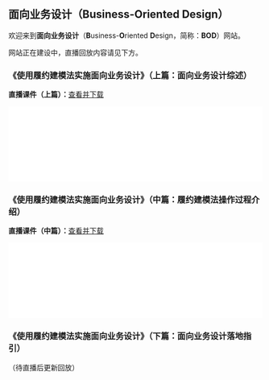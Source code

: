## 面向业务设计（Business-Oriented Design）

欢迎来到**面向业务设计**（**B**usiness-**O**riented **D**esign，简称：**BOD**）网站。

网站正在建设中，直播回放内容请见下方。

### 《使用履约建模法实施面向业务设计》（上篇：面向业务设计综述）

**直播课件（上篇）：**<a href="https://github.com/Business-Oriented-Design/business-oriented.design/blob/main/slides/使用履约建模法实施面向业务设计（上篇直播版）.pdf" target="_blank">查看并下载</a>

<iframe src="//player.bilibili.com/player.html?aid=676769406&bvid=BV1MU4y1u7H3&cid=445086245&page=1&high_quality=1" scrolling="no" border="0" frameborder="no" framespacing="0" allowfullscreen="true" width="100%"></iframe>

### 《使用履约建模法实施面向业务设计》（中篇：履约建模法操作过程介绍）

**直播课件（中篇）：**<a href="https://github.com/Business-Oriented-Design/business-oriented.design/blob/main/slides/使用履约建模法实施面向业务设计（中篇直播版）.pdf" target="_blank">查看并下载</a>

<iframe src="//player.bilibili.com/player.html?aid=934429338&bvid=BV1jM4y1P7eT&cid=449344810&page=1&high_quality=1" scrolling="no" border="0" frameborder="no" framespacing="0" allowfullscreen="true" width="100%"> </iframe>

### 《使用履约建模法实施面向业务设计》（下篇：面向业务设计落地指引）

（待直播后更新回放）

<script type="text/javascript">
        var iframe = document.getElementsByTagName("iframe");
        var num = iframe.length;
        for (; num > 0; num--) {
            iframe[num - 1].style.height = iframe[num - 1].scrollWidth * 0.5625 + "px";
        }
</script>

